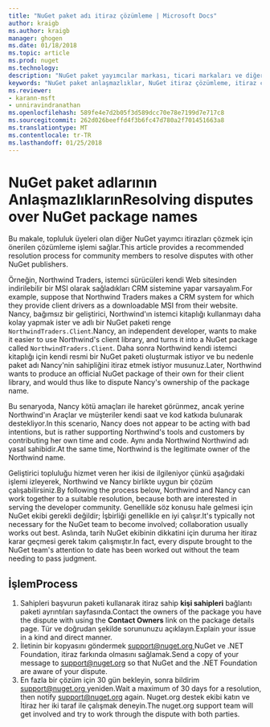 ```yaml
---
title: "NuGet paket adı itiraz çözümleme | Microsoft Docs"
author: kraigb
ms.author: kraigb
manager: ghogen
ms.date: 01/18/2018
ms.topic: article
ms.prod: nuget
ms.technology: 
description: "NuGet paket yayımcılar markası, ticari markaları ve diğer çakışma durumlarında ilgili arasındaki uyuşmazlıkların çözümü çözmek için işlemi."
keywords: "NuGet paket anlaşmazlıklar, NuGet itiraz çözümleme, itiraz çözümleme işlemi"
ms.reviewer:
- karann-msft
- unniravindranathan
ms.openlocfilehash: 589fe4e7d2b05f3d589dcc70e78e7199d7e717c8
ms.sourcegitcommit: 262d026beeffd4f3b6fc47d780a2f701451663a8
ms.translationtype: MT
ms.contentlocale: tr-TR
ms.lasthandoff: 01/25/2018
---
```

# <a name="resolving-disputes-over-nuget-package-names"></a><span data-ttu-id="09b43-104">NuGet paket adlarının Anlaşmazlıkların</span><span class="sxs-lookup"><span data-stu-id="09b43-104">Resolving disputes over NuGet package names</span></span>

<span data-ttu-id="09b43-105">Bu makale, topluluk üyeleri olan diğer NuGet yayımcı itirazları çözmek için önerilen çözümleme işlemi sağlar.</span><span class="sxs-lookup"><span data-stu-id="09b43-105">This article provides a recommended resolution process for community members to resolve disputes with other NuGet publishers.</span></span>

<span data-ttu-id="09b43-106">Örneğin, Northwind Traders, istemci sürücüleri kendi Web sitesinden indirilebilir bir MSI olarak sağladıkları CRM sistemine yapar varsayalım.</span><span class="sxs-lookup"><span data-stu-id="09b43-106">For example, suppose that Northwind Traders makes a CRM system for which they provide client drivers as a downloadable MSI from their website.</span></span> <span data-ttu-id="09b43-107">Nancy, bağımsız bir geliştirici, Northwind'ın istemci kitaplığı kullanmayı daha kolay yapmak ister ve adlı bir NuGet paketi renge `NorthwindTraders.Client`.</span><span class="sxs-lookup"><span data-stu-id="09b43-107">Nancy, an independent developer, wants to make it easier to use Northwind's client library, and turns it into a NuGet package called `NorthwindTraders.Client`.</span></span> <span data-ttu-id="09b43-108">Daha sonra Northwind kendi istemci kitaplığı için kendi resmi bir NuGet paketi oluşturmak istiyor ve bu nedenle paket adı Nancy'nin sahipliğini itiraz etmek istiyor musunuz.</span><span class="sxs-lookup"><span data-stu-id="09b43-108">Later, Northwind wants to produce an official NuGet package of their own for their client library, and would thus like to dispute Nancy's ownership of the package name.</span></span>

<span data-ttu-id="09b43-109">Bu senaryoda, Nancy kötü amaçları ile hareket görünmez, ancak yerine Northwind'ın Araçlar ve müşteriler kendi saat ve kod katkıda bulunarak destekliyor.</span><span class="sxs-lookup"><span data-stu-id="09b43-109">In this scenario, Nancy does not appear to be acting with bad intentions, but is rather supporting Northwind's tools and customers by contributing her own time and code.</span></span> <span data-ttu-id="09b43-110">Aynı anda Northwind Northwind adı yasal sahibidir.</span><span class="sxs-lookup"><span data-stu-id="09b43-110">At the same time, Northwind is the legitimate owner of the Northwind name.</span></span>

<span data-ttu-id="09b43-111">Geliştirici topluluğu hizmet veren her ikisi de ilgileniyor çünkü aşağıdaki işlemi izleyerek, Northwind ve Nancy birlikte uygun bir çözüm çalışabilirsiniz.</span><span class="sxs-lookup"><span data-stu-id="09b43-111">By following the process below, Northwind and Nancy can work together to a suitable resolution, because both are interested in serving the developer community.</span></span> <span data-ttu-id="09b43-112">Genellikle söz konusu hale gelmesi için NuGet ekibi gerekli değildir; İşbirliği genellikle en iyi çalışır.</span><span class="sxs-lookup"><span data-stu-id="09b43-112">It's typically not necessary for the NuGet team to become involved; collaboration usually works out best.</span></span> <span data-ttu-id="09b43-113">Aslında, tarih NuGet ekibinin dikkatini için duruma her itiraz karar geçmesi gerek takım çalışmıştır.</span><span class="sxs-lookup"><span data-stu-id="09b43-113">In fact, every dispute brought to the NuGet team's attention to date has been worked out without the team needing to pass judgment.</span></span>

## <a name="process"></a><span data-ttu-id="09b43-114">İşlem</span><span class="sxs-lookup"><span data-stu-id="09b43-114">Process</span></span>

1. <span data-ttu-id="09b43-115">Sahipleri başvurun paketi kullanarak itiraz sahip **kişi sahipleri** bağlantı paketi ayrıntıları sayfasında.</span><span class="sxs-lookup"><span data-stu-id="09b43-115">Contact the owners of the package you have the dispute with using the **Contact Owners** link on the package details page.</span></span> <span data-ttu-id="09b43-116">Tür ve doğrudan şekilde sorununuzu açıklayın.</span><span class="sxs-lookup"><span data-stu-id="09b43-116">Explain your issue in a kind and direct manner.</span></span>
1. <span data-ttu-id="09b43-117">İletinin bir kopyasını göndermek [ support@nuget.org ](mailto:support@nuget.org) NuGet ve .NET Foundation, itiraz farkında olmasını sağlamak.</span><span class="sxs-lookup"><span data-stu-id="09b43-117">Send a copy of your message to [support@nuget.org](mailto:support@nuget.org) so that NuGet and the .NET Foundation are aware of your dispute.</span></span>
1. <span data-ttu-id="09b43-118">En fazla bir çözüm için 30 gün bekleyin, sonra bildirim [ support@nuget.org ](mailto:support@nuget.org) yeniden.</span><span class="sxs-lookup"><span data-stu-id="09b43-118">Wait a maximum of 30 days for a resolution, then notify [support@nuget.org](mailto:support@nuget.org) again.</span></span> <span data-ttu-id="09b43-119">Nuget.org destek ekibi katın ve İtiraz her iki taraf ile çalışmak deneyin.</span><span class="sxs-lookup"><span data-stu-id="09b43-119">The nuget.org support team will get involved and try to work through the dispute with both parties.</span></span>
